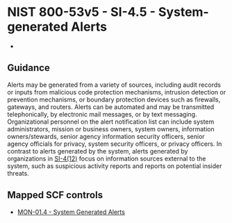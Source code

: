 # NIST 800-53v5 - SI-4.5 - System-generated Alerts
- 
## Guidance
Alerts may be generated from a variety of sources, including audit records or inputs from malicious code protection mechanisms, intrusion detection or prevention mechanisms, or boundary protection devices such as firewalls, gateways, and routers. Alerts can be automated and may be transmitted telephonically, by electronic mail messages, or by text messaging. Organizational personnel on the alert notification list can include system administrators, mission or business owners, system owners, information owners/stewards, senior agency information security officers, senior agency officials for privacy, system security officers, or privacy officers. In contrast to alerts generated by the system, alerts generated by organizations in [SI-4(12)](#si-4.12) focus on information sources external to the system, such as suspicious activity reports and reports on potential insider threats.
## Mapped SCF controls
- [MON-01.4 - System Generated Alerts](../scf/mon-014-systemgeneratedalerts.md)